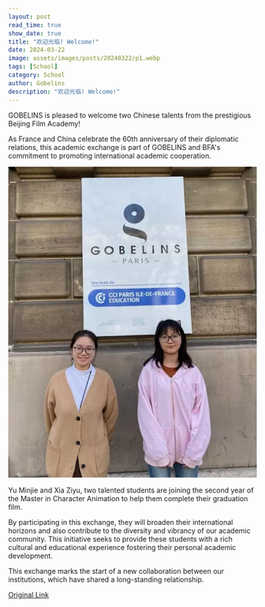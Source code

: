```yaml
---
layout: post
read_time: true
show_date: true
title: "欢迎光临! Welcome!"
date: 2024-03-22
image: assets/images/posts/20240322/p1.webp
tags: [School]
category: School
author: Gobelins
description: "欢迎光临! Welcome!"
---
```

GOBELINS is pleased to welcome two Chinese talents from the prestigious Beijing Film Academy!

As France and China celebrate the 60th anniversary of their diplomatic relations, this academic exchange is part of GOBELINS and BFA's commitment to promoting international academic cooperation.

![Image](./assets/images/posts/20240322/p1.webp)

Yu Minjie and Xia Ziyu, two talented students are joining the second year of the Master in Character Animation to help them complete their graduation film.

By participating in this exchange, they will broaden their international horizons and also contribute to the diversity and vibrancy of our academic community. This initiative seeks to provide these students with a rich cultural and educational experience fostering their personal academic development.

This exchange marks the start of a new collaboration between our institutions, which have shared a long-standing relationship.

[Original Link](https://www.gobelins-school.com/news/beijing-film-academy)